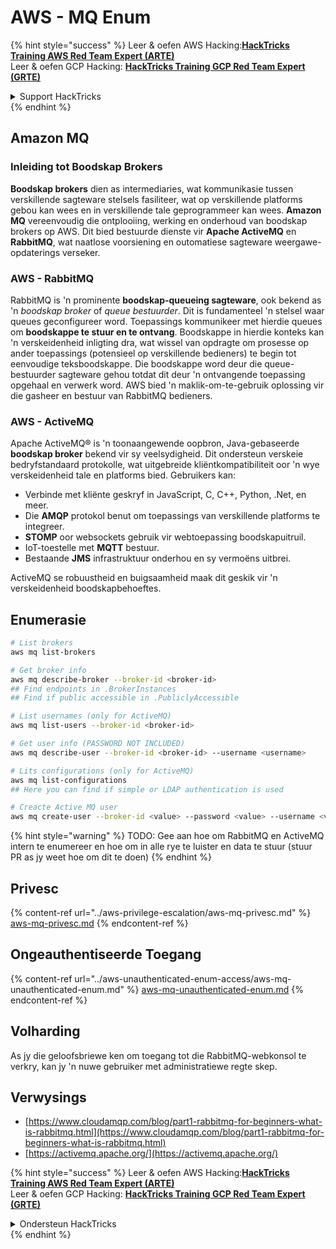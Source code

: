 # AWS - MQ Enum

{% hint style="success" %}
Leer & oefen AWS Hacking:<img src="../../../.gitbook/assets/image (1).png" alt="" data-size="line">[**HackTricks Training AWS Red Team Expert (ARTE)**](https://training.hacktricks.xyz/courses/arte)<img src="../../../.gitbook/assets/image (1).png" alt="" data-size="line">\
Leer & oefen GCP Hacking: <img src="../../../.gitbook/assets/image (2).png" alt="" data-size="line">[**HackTricks Training GCP Red Team Expert (GRTE)**<img src="../../../.gitbook/assets/image (2).png" alt="" data-size="line">](https://training.hacktricks.xyz/courses/grte)

<details>

<summary>Support HackTricks</summary>

* Kyk na die [**subskripsie planne**](https://github.com/sponsors/carlospolop)!
* **Sluit aan by die** 💬 [**Discord groep**](https://discord.gg/hRep4RUj7f) of die [**telegram groep**](https://t.me/peass) of **volg** ons op **Twitter** 🐦 [**@hacktricks\_live**](https://twitter.com/hacktricks\_live)**.**
* **Deel hacking truuks deur PRs in te dien na die** [**HackTricks**](https://github.com/carlospolop/hacktricks) en [**HackTricks Cloud**](https://github.com/carlospolop/hacktricks-cloud) github repos.

</details>
{% endhint %}

## Amazon MQ

### Inleiding tot Boodskap Brokers

**Boodskap brokers** dien as intermediaries, wat kommunikasie tussen verskillende sagteware stelsels fasiliteer, wat op verskillende platforms gebou kan wees en in verskillende tale geprogrammeer kan wees. **Amazon MQ** vereenvoudig die ontplooiing, werking en onderhoud van boodskap brokers op AWS. Dit bied bestuurde dienste vir **Apache ActiveMQ** en **RabbitMQ**, wat naatlose voorsiening en outomatiese sagteware weergawe-opdaterings verseker.

### AWS - RabbitMQ

RabbitMQ is 'n prominente **boodskap-queueing sagteware**, ook bekend as 'n _boodskap broker_ of _queue bestuurder_. Dit is fundamenteel 'n stelsel waar queues geconfigureer word. Toepassings kommunikeer met hierdie queues om **boodskappe te stuur en te ontvang**. Boodskappe in hierdie konteks kan 'n verskeidenheid inligting dra, wat wissel van opdragte om prosesse op ander toepassings (potensieel op verskillende bedieners) te begin tot eenvoudige teksboodskappe. Die boodskappe word deur die queue-bestuurder sagteware gehou totdat dit deur 'n ontvangende toepassing opgehaal en verwerk word. AWS bied 'n maklik-om-te-gebruik oplossing vir die gasheer en bestuur van RabbitMQ bedieners.

### AWS - ActiveMQ

Apache ActiveMQ® is 'n toonaangewende oopbron, Java-gebaseerde **boodskap broker** bekend vir sy veelsydigheid. Dit ondersteun verskeie bedryfstandaard protokolle, wat uitgebreide kliëntkompatibiliteit oor 'n wye verskeidenheid tale en platforms bied. Gebruikers kan:

* Verbinde met kliënte geskryf in JavaScript, C, C++, Python, .Net, en meer.
* Die **AMQP** protokol benut om toepassings van verskillende platforms te integreer.
* **STOMP** oor websockets gebruik vir webtoepassing boodskapuitruil.
* IoT-toestelle met **MQTT** bestuur.
* Bestaande **JMS** infrastruktuur onderhou en sy vermoëns uitbrei.

ActiveMQ se robuustheid en buigsaamheid maak dit geskik vir 'n verskeidenheid boodskapbehoeftes.

## Enumerasie
```bash
# List brokers
aws mq list-brokers

# Get broker info
aws mq describe-broker --broker-id <broker-id>
## Find endpoints in .BrokerInstances
## Find if public accessible in .PubliclyAccessible

# List usernames (only for ActiveMQ)
aws mq list-users --broker-id <broker-id>

# Get user info (PASSWORD NOT INCLUDED)
aws mq describe-user --broker-id <broker-id> --username <username>

# Lits configurations (only for ActiveMQ)
aws mq list-configurations
## Here you can find if simple or LDAP authentication is used

# Creacte Active MQ user
aws mq create-user --broker-id <value> --password <value> --username <value> --console-access
```
{% hint style="warning" %}
TODO: Gee aan hoe om RabbitMQ en ActiveMQ intern te enumereer en hoe om in alle rye te luister en data te stuur (stuur PR as jy weet hoe om dit te doen)
{% endhint %}

## Privesc

{% content-ref url="../aws-privilege-escalation/aws-mq-privesc.md" %}
[aws-mq-privesc.md](../aws-privilege-escalation/aws-mq-privesc.md)
{% endcontent-ref %}

## Ongeauthentiseerde Toegang

{% content-ref url="../aws-unauthenticated-enum-access/aws-mq-unauthenticated-enum.md" %}
[aws-mq-unauthenticated-enum.md](../aws-unauthenticated-enum-access/aws-mq-unauthenticated-enum.md)
{% endcontent-ref %}

## Volharding

As jy die geloofsbriewe ken om toegang tot die RabbitMQ-webkonsol te verkry, kan jy 'n nuwe gebruiker met administratiewe regte skep.

## Verwysings

* [https://www.cloudamqp.com/blog/part1-rabbitmq-for-beginners-what-is-rabbitmq.html](https://www.cloudamqp.com/blog/part1-rabbitmq-for-beginners-what-is-rabbitmq.html)
* [https://activemq.apache.org/](https://activemq.apache.org/)

{% hint style="success" %}
Leer & oefen AWS Hacking:<img src="../../../.gitbook/assets/image (1).png" alt="" data-size="line">[**HackTricks Training AWS Red Team Expert (ARTE)**](https://training.hacktricks.xyz/courses/arte)<img src="../../../.gitbook/assets/image (1).png" alt="" data-size="line">\
Leer & oefen GCP Hacking: <img src="../../../.gitbook/assets/image (2).png" alt="" data-size="line">[**HackTricks Training GCP Red Team Expert (GRTE)**<img src="../../../.gitbook/assets/image (2).png" alt="" data-size="line">](https://training.hacktricks.xyz/courses/grte)

<details>

<summary>Ondersteun HackTricks</summary>

* Kyk na die [**subskripsieplanne**](https://github.com/sponsors/carlospolop)!
* **Sluit aan by die** 💬 [**Discord-groep**](https://discord.gg/hRep4RUj7f) of die [**telegram-groep**](https://t.me/peass) of **volg** ons op **Twitter** 🐦 [**@hacktricks\_live**](https://twitter.com/hacktricks\_live)**.**
* **Deel hacking truuks deur PRs in te dien na die** [**HackTricks**](https://github.com/carlospolop/hacktricks) en [**HackTricks Cloud**](https://github.com/carlospolop/hacktricks-cloud) github repos.

</details>
{% endhint %}
